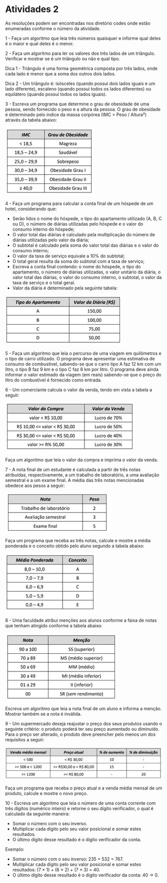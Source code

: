 <h1>Atividades 2 </h1>

<p> As resoluções podem ser encontradas nos diretório codes onde estão enumeradas conforme o número da atividade. </p>

<p>1 - Faça um algoritmo que leia três números quaisquer e informe qual deles é o maior e qual deles é o menor.  </p>

<p>2 - Faça um algoritmo para ler os valores dos três lados de um triângulo. Verificar e mostrar se é um triângulo ou não e qual tipo.   </p>
<p>    Dica 1 - Triângulo é uma forma geométrica composta por três lados, onde cada lado é menor que a soma dos outros dois lados. </p>
<p>    Dica 2 - Um triângulo é: isósceles (quando possui dois lados iguais e um lado diferente), escaleno (quando possui todos os lados diferentes) ou equilátero (quando possui todos os lados iguais).</p>

<p>3 - Escreva um programa que determine o grau de obesidade de uma pessoa, sendo fornecido o peso e a altura da pessoa. O grau de obesidade é determinado pelo índice da massa corpórea (IMC = Peso / Altura²) através da tabela abaixo: </p>

![alt text](https://github.com/souza10v/Exercicios-em-C/blob/main/activities2/images/03.jpg?raw=true)

<p>4 - Faça um programa para calcular a conta final de um hóspede de um hotel, considerando que:  </p>

<ul>
  <li>Serão lidos o nome do hóspede, o tipo do apartamento utilizado (A, B, C ou D), o número de diárias utilizadas pelo hóspede e o valor do consumo interno do hóspede;</li>
  <li>O valor total das diárias é calculado pela multiplicação do número de diárias utilizadas pelo valor da diária; </li>
  <li>O subtotal é calculado pela soma do valor total das diárias e o valor do consumo interno; </li>
  <li>O valor da taxa de serviço equivale a 10% do subtotal; </li>
  <li>O total geral resulta da soma do subtotal com a taxa de serviço; </li>
  <li>Escreva a conta final contendo: o nome do hóspede, o tipo do apartamento, o número de diárias utilizadas, o valor unitário da diária, o valor total das diárias, o valor do consumo interno, o subtotal, o valor da taxa de serviço e o total geral. </li>
  <li>Valor da diária é determinado pela seguinte tabela:</li>
  </ul>
  
![alt text](https://github.com/souza10v/Exercicios-em-C/blob/main/activities2/images/04.jpg?raw=true)

<p>5 - Faça um algoritmo que leia o percurso de uma viagem em quilômetros e o tipo de carro utilizado. O programa deve apresentar uma estimativa de consumo de combustível, sabendo-se que o carro tipo A faz 12 km com um litro, o tipo B faz 9 km e o tipo C faz 8 km por litro. O programa deve ainda informar o valor estimado da viagem (em reais) sabendo-se que o preço do litro do combustível é fornecido como entrada. </p>

<p>6 - Um comerciante calcula o valor da venda, tendo em vista a tabela a seguir: </p>

![alt text](https://github.com/souza10v/Exercicios-em-C/blob/main/activities2/images/06.jpg?raw=true)

<p> Faça um algoritmo que leia o valor da compra e imprima o valor da venda. </p>

<p>7 - A nota final de um estudante é calculada a partir de três notas atribuídas,  respectivamente, a um trabalho de laboratório, a uma avaliação semestral e a um exame final. A  média das três notas mencionadas obedece aos pesos a seguir: </p>

![alt text](https://github.com/souza10v/Exercicios-em-C/blob/main/activities2/images/071.jpg?raw=true)

<p> Faça um programa que receba as três notas, calcule e mostre a média ponderada e o conceito obtido  pelo aluno segundo a tabela abaixo: </p>

![alt text](https://github.com/souza10v/Exercicios-em-C/blob/main/activities2/images/072.jpg?raw=true)

<p>8 - Uma faculdade atribui menções aos alunos conforme a faixa de notas que tenham atingido  conforme a tabela abaixo:  </p>

![alt text](https://github.com/souza10v/Exercicios-em-C/blob/main/activities2/images/08.jpg?raw=true)

<p> Escreva um algoritmo que leia a nota final de um aluno e informa a menção. Mostrar também se a  nota é inválida.  </p>

<p>9 - Um supermercado deseja reajustar o preço dos seus produtos usando o seguinte critério: o produto  poderá ter seu preço aumentado ou diminuído. Para o preço ser alterado, o produto deve preencher  pelo menos um dos requisitos a seguir: </p>

![alt text](https://github.com/souza10v/Exercicios-em-C/blob/main/activities2/images/09.jpg?raw=true)

<p> Faça um programa que receba o preço atual e a venda média mensal de um produto, calcule e  mostre o novo preço. </p>

<p>10 - Escreva um algoritmo que leia o número de uma conta corrente com três dígitos (numérico inteiro)  e retorne o seu dígito verificador, o qual é calculado da seguinte maneira:  </p>

<ul>
  <li>Somar o número com o seu inverso.  </li>
  <li>Multiplicar cada dígito pelo seu valor posicional e somar estes resultados.  </li>
  <li>O último dígito desse resultado é o dígito verificador da conta.  </li>
</ul>

<p>Exemplo:  </p>
<ul>
  <li>Somar o número com o seu inverso: 235 + 532 = 767. </li>
  <li>Multiplicar cada dígito pelo seu valor posicional e somar estes resultados: (7 × 1) + (6 ×  2) + (7 × 3) = 40. </li>
  <li>O último dígito desse resultado é o dígito verificador da conta: 40 → 0. </li>
</ul>





